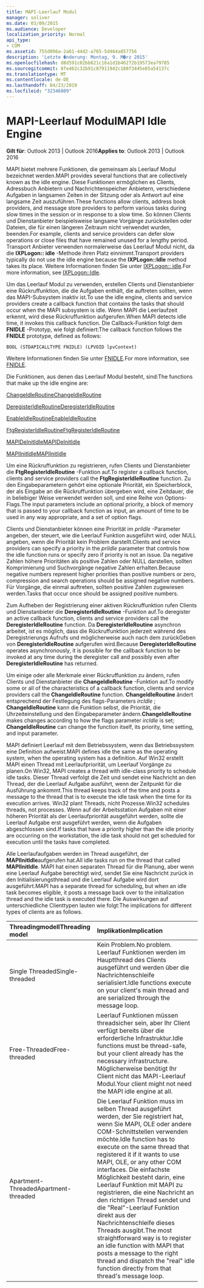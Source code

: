 ```yaml
---
title: MAPI-Leerlauf Modul
manager: soliver
ms.date: 03/09/2015
ms.audience: Developer
localization_priority: Normal
api_type:
- COM
ms.assetid: 755d096a-2a61-44d2-a765-5d464a857756
description: 'Letzte �nderung: Montag, 9. M�rz 2015'
ms.openlocfilehash: d8d591c02bb621c16a1d1b46272b19573ea79785
ms.sourcegitcommit: 8fe462c32b91c87911942c188f3445e85a54137c
ms.translationtype: MT
ms.contentlocale: de-DE
ms.lasthandoff: 04/23/2019
ms.locfileid: "32346809"
---
```

# <a name="mapi-idle-engine"></a><span data-ttu-id="c2cca-103">MAPI-Leerlauf Modul</span><span class="sxs-lookup"><span data-stu-id="c2cca-103">MAPI Idle Engine</span></span>

  
  
<span data-ttu-id="c2cca-104">**Gilt für**: Outlook 2013 | Outlook 2016</span><span class="sxs-lookup"><span data-stu-id="c2cca-104">**Applies to**: Outlook 2013 | Outlook 2016</span></span> 
  
<span data-ttu-id="c2cca-105">MAPI bietet mehrere Funktionen, die gemeinsam als Leerlauf Modul bezeichnet werden.</span><span class="sxs-lookup"><span data-stu-id="c2cca-105">MAPI provides several functions that are collectively known as the idle engine.</span></span> <span data-ttu-id="c2cca-106">Diese Funktionen ermöglichen es Clients, Adressbuch Anbietern und Nachrichtenspeicher Anbietern, verschiedene Aufgaben in langsamen Zeiten in der Sitzung oder als Antwort auf eine langsame Zeit auszuführen.</span><span class="sxs-lookup"><span data-stu-id="c2cca-106">These functions allow clients, address book providers, and message store providers to perform various tasks during slow times in the session or in response to a slow time.</span></span> <span data-ttu-id="c2cca-107">So können Clients und Dienstanbieter beispielsweise langsame Vorgänge zurückstellen oder Dateien, die für einen längeren Zeitraum nicht verwendet wurden, beenden.</span><span class="sxs-lookup"><span data-stu-id="c2cca-107">For example, clients and service providers can defer slow operations or close files that have remained unused for a lengthy period.</span></span> <span data-ttu-id="c2cca-108">Transport Anbieter verwenden normalerweise das Leerlauf Modul nicht, da die **IXPLogon:: idle** -Methode ihren Platz einnimmt.</span><span class="sxs-lookup"><span data-stu-id="c2cca-108">Transport providers typically do not use the idle engine because the **IXPLogon::Idle** method takes its place.</span></span> <span data-ttu-id="c2cca-109">Weitere Informationen finden Sie unter [IXPLogon:: idle](ixplogon-idle.md).</span><span class="sxs-lookup"><span data-stu-id="c2cca-109">For more information, see [IXPLogon::Idle](ixplogon-idle.md).</span></span>
  
<span data-ttu-id="c2cca-110">Um das Leerlauf Modul zu verwenden, erstellen Clients und Dienstanbieter eine Rückruffunktion, die die Aufgaben enthält, die auftreten sollten, wenn das MAPI-Subsystem inaktiv ist.</span><span class="sxs-lookup"><span data-stu-id="c2cca-110">To use the idle engine, clients and service providers create a callback function that contains the tasks that should occur when the MAPI subsystem is idle.</span></span> <span data-ttu-id="c2cca-111">Wenn MAPI die Leerlaufzeit erkennt, wird diese Rückruffunktion aufgerufen.</span><span class="sxs-lookup"><span data-stu-id="c2cca-111">When MAPI detects idle time, it invokes this callback function.</span></span> <span data-ttu-id="c2cca-112">Die Callback-Funktion folgt dem **FNIDLE** -Prototyp, wie folgt definiert:</span><span class="sxs-lookup"><span data-stu-id="c2cca-112">The callback function follows the **FNIDLE** prototype, defined as follows:</span></span> 
  
 `BOOL (STDAPICALLTYPE FNIDLE) (LPVOID lpvContext)`
  
<span data-ttu-id="c2cca-113">Weitere Informationen finden Sie unter [FNIDLE](fnidle.md).</span><span class="sxs-lookup"><span data-stu-id="c2cca-113">For more information, see [FNIDLE](fnidle.md).</span></span>
  
<span data-ttu-id="c2cca-114">Die Funktionen, aus denen das Leerlauf Modul besteht, sind:</span><span class="sxs-lookup"><span data-stu-id="c2cca-114">The functions that make up the idle engine are:</span></span>
  
[<span data-ttu-id="c2cca-115">ChangeIdleRoutine</span><span class="sxs-lookup"><span data-stu-id="c2cca-115">ChangeIdleRoutine</span></span>](changeidleroutine.md)
  
[<span data-ttu-id="c2cca-116">DeregisterIdleRoutine</span><span class="sxs-lookup"><span data-stu-id="c2cca-116">DeregisterIdleRoutine</span></span>](deregisteridleroutine.md)
  
[<span data-ttu-id="c2cca-117">EnableIdleRoutine</span><span class="sxs-lookup"><span data-stu-id="c2cca-117">EnableIdleRoutine</span></span>](enableidleroutine.md)
  
[<span data-ttu-id="c2cca-118">FtgRegisterIdleRoutine</span><span class="sxs-lookup"><span data-stu-id="c2cca-118">FtgRegisterIdleRoutine</span></span>](ftgregisteridleroutine.md)
  
[<span data-ttu-id="c2cca-119">MAPIDeInitIdle</span><span class="sxs-lookup"><span data-stu-id="c2cca-119">MAPIDeInitIdle</span></span>](mapideinitidle.md)
  
[<span data-ttu-id="c2cca-120">MAPIInitIdle</span><span class="sxs-lookup"><span data-stu-id="c2cca-120">MAPIInitIdle</span></span>](mapiinitidle.md)
  
<span data-ttu-id="c2cca-121">Um eine Rückruffunktion zu registrieren, rufen Clients und Dienstanbieter die **FtgRegisterIdleRoutine** -Funktion auf.</span><span class="sxs-lookup"><span data-stu-id="c2cca-121">To register a callback function, clients and service providers call the **FtgRegisterIdleRoutine** function.</span></span> <span data-ttu-id="c2cca-122">Zu den Eingabeparametern gehört eine optionale Priorität, ein Speicherblock, der als Eingabe an die Rückruffunktion übergeben wird, eine Zeitdauer, die in beliebiger Weise verwendet werden soll, und eine Reihe von Options-Flags.</span><span class="sxs-lookup"><span data-stu-id="c2cca-122">The input parameters include an optional priority, a block of memory that is passed to your callback function as input, an amount of time to be used in any way appropriate, and a set of option flags.</span></span> 
  
<span data-ttu-id="c2cca-123">Clients und Dienstanbieter können eine Priorität im _priIdle_ -Parameter angeben, der steuert, wie die Leerlauf Funktion ausgeführt wird, oder NULL angeben, wenn die Priorität kein Problem darstellt.</span><span class="sxs-lookup"><span data-stu-id="c2cca-123">Clients and service providers can specify a priority in the  _priIdle_ parameter that controls how the idle function runs or specify zero if priority is not an issue.</span></span> <span data-ttu-id="c2cca-124">Da negative Zahlen höhere Prioritäten als positive Zahlen oder NULL darstellen, sollten Komprimierung und Suchvorgänge negative Zahlen erhalten.</span><span class="sxs-lookup"><span data-stu-id="c2cca-124">Because negative numbers represent higher priorities than positive numbers or zero, compression and search operations should be assigned negative numbers.</span></span> <span data-ttu-id="c2cca-125">Für Vorgänge, die einmal auftreten, sollten positive Zahlen zugewiesen werden.</span><span class="sxs-lookup"><span data-stu-id="c2cca-125">Tasks that occur once should be assigned positive numbers.</span></span> 
  
<span data-ttu-id="c2cca-126">Zum Aufheben der Registrierung einer aktiven Rückruffunktion rufen Clients und Dienstanbieter die **DeregisterIdleRoutine** -Funktion auf.</span><span class="sxs-lookup"><span data-stu-id="c2cca-126">To deregister an active callback function, clients and service providers call the **DeregisterIdleRoutine** function.</span></span> <span data-ttu-id="c2cca-127">Da **DeregisterIdleRoutine** asynchron arbeitet, ist es möglich, dass die Rückruffunktion jederzeit während des Deregistrierungs Aufrufs und möglicherweise auch nach dem zurückGeben von **DeregisterIdleRoutine** aufgerufen wird.</span><span class="sxs-lookup"><span data-stu-id="c2cca-127">Because **DeregisterIdleRoutine** operates asynchronously, it is possible for the callback function to be invoked at any time during the deregister call and possibly even after **DeregisterIdleRoutine** has returned.</span></span> 
  
<span data-ttu-id="c2cca-128">Um einige oder alle Merkmale einer Rückruffunktion zu ändern, rufen Clients und Dienstanbieter die **ChangeIdleRoutine** -Funktion auf.</span><span class="sxs-lookup"><span data-stu-id="c2cca-128">To modify some or all of the characteristics of a callback function, clients and service providers call the **ChangeIdleRoutine** function.</span></span> <span data-ttu-id="c2cca-129">**ChangeIdleRoutine** ändert entsprechend der Festlegung des flags-Parameters _ircIdle_ ; **ChangeIdleRoutine** kann die Funktion selbst, die Priorität, die Uhrzeiteinstellung und den Eingabeparameter ändern.</span><span class="sxs-lookup"><span data-stu-id="c2cca-129">**ChangeIdleRoutine** makes changes according to how the flags parameter  _ircIdle_ is set; **ChangeIdleRoutine** can change the function itself, its priority, time setting, and input parameter.</span></span> 
  
<span data-ttu-id="c2cca-130">MAPI definiert Leerlauf mit dem Betriebssystem, wenn das Betriebssystem eine Definition aufweist.</span><span class="sxs-lookup"><span data-stu-id="c2cca-130">MAPI defines idle the same as the operating system, when the operating system has a definition.</span></span> <span data-ttu-id="c2cca-131">Auf Win32 erstellt MAPI einen Thread mit Leerlaufpriorität, um Leerlauf Vorgänge zu planen.</span><span class="sxs-lookup"><span data-stu-id="c2cca-131">On Win32, MAPI creates a thread with idle-class priority to schedule idle tasks.</span></span> <span data-ttu-id="c2cca-132">Dieser Thread verfolgt die Zeit und sendet eine Nachricht an den Thread, der die Leerlauf Aufgabe ausführt, wenn der Zeitpunkt für die Ausführung ankommt.</span><span class="sxs-lookup"><span data-stu-id="c2cca-132">This thread keeps track of the time and posts a message to the thread that is to execute the idle task when the time for its execution arrives.</span></span> <span data-ttu-id="c2cca-133">Win32 plant Threads, nicht Prozesse.</span><span class="sxs-lookup"><span data-stu-id="c2cca-133">Win32 schedules threads, not processes.</span></span> <span data-ttu-id="c2cca-134">Wenn auf der Arbeitsstation Aufgaben mit einer höheren Priorität als der Leerlaufpriorität ausgeführt werden, sollte die Leerlauf Aufgabe erst ausgeführt werden, wenn die Aufgaben abgeschlossen sind.</span><span class="sxs-lookup"><span data-stu-id="c2cca-134">If tasks that have a priority higher than the idle priority are occurring on the workstation, the idle task should not get scheduled for execution until the tasks have completed.</span></span> 
  
<span data-ttu-id="c2cca-135">Alle Leerlaufaufgaben werden im Thread ausgeführt, der **MAPIInitIdle**aufgerufen hat.</span><span class="sxs-lookup"><span data-stu-id="c2cca-135">All idle tasks run on the thread that called **MAPIInitIdle**.</span></span> <span data-ttu-id="c2cca-136">MAPI hat einen separaten Thread für die Planung, aber wenn eine Leerlauf Aufgabe berechtigt wird, sendet Sie eine Nachricht zurück in den Initialisierungsthread und die Leerlauf Aufgabe wird dort ausgeführt.</span><span class="sxs-lookup"><span data-stu-id="c2cca-136">MAPI has a separate thread for scheduling, but when an idle task becomes eligible, it posts a message back over to the initialization thread and the idle task is executed there.</span></span> <span data-ttu-id="c2cca-137">Die Auswirkungen auf unterschiedliche Clienttypen lauten wie folgt:</span><span class="sxs-lookup"><span data-stu-id="c2cca-137">The implications for different types of clients are as follows.</span></span>
  
|<span data-ttu-id="c2cca-138">**Threadingmodell**</span><span class="sxs-lookup"><span data-stu-id="c2cca-138">**Threading model**</span></span>|<span data-ttu-id="c2cca-139">**Implikation**</span><span class="sxs-lookup"><span data-stu-id="c2cca-139">**Implication**</span></span>|
|:-----|:-----|
|<span data-ttu-id="c2cca-140">Single Threaded</span><span class="sxs-lookup"><span data-stu-id="c2cca-140">Single-threaded</span></span>  <br/> |<span data-ttu-id="c2cca-141">Kein Problem.</span><span class="sxs-lookup"><span data-stu-id="c2cca-141">No problem.</span></span> <span data-ttu-id="c2cca-142">Leerlauf Funktionen werden im Hauptthread des Clients ausgeführt und werden über die Nachrichtenschleife serialisiert.</span><span class="sxs-lookup"><span data-stu-id="c2cca-142">Idle functions execute on your client's main thread and are serialized through the message loop.</span></span>  <br/> |
|<span data-ttu-id="c2cca-143">Free-Threaded</span><span class="sxs-lookup"><span data-stu-id="c2cca-143">Free-threaded</span></span>  <br/> |<span data-ttu-id="c2cca-144">Leerlauf Funktionen müssen threadsicher sein, aber Ihr Client verfügt bereits über die erforderliche Infrastruktur.</span><span class="sxs-lookup"><span data-stu-id="c2cca-144">Idle functions must be thread-safe, but your client already has the necessary infrastructure.</span></span> <span data-ttu-id="c2cca-145">Möglicherweise benötigt Ihr Client nicht das MAPI-Leerlauf Modul.</span><span class="sxs-lookup"><span data-stu-id="c2cca-145">Your client might not need the MAPI idle engine at all.</span></span>  <br/> |
|<span data-ttu-id="c2cca-146">Apartment-Threaded</span><span class="sxs-lookup"><span data-stu-id="c2cca-146">Apartment-threaded</span></span>  <br/> |<span data-ttu-id="c2cca-147">Die Leerlauf Funktion muss im selben Thread ausgeführt werden, der Sie registriert hat, wenn Sie MAPI, OLE oder andere COM-Schnittstellen verwenden möchte.</span><span class="sxs-lookup"><span data-stu-id="c2cca-147">Idle function has to execute on the same thread that registered it if it wants to use MAPI, OLE, or any other COM interfaces.</span></span> <span data-ttu-id="c2cca-148">Die einfachste Möglichkeit besteht darin, eine Leerlauf Funktion mit MAPI zu registrieren, die eine Nachricht an den richtigen Thread sendet und die "Real"-Leerlauf Funktion direkt aus der Nachrichtenschleife dieses Threads ausgibt.</span><span class="sxs-lookup"><span data-stu-id="c2cca-148">The most straightforward way is to register an idle function with MAPI that posts a message to the right thread and dispatch the "real" idle function directly from that thread's message loop.</span></span>  <br/> |
   

